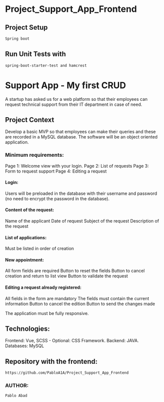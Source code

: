 # Project_Support_App_Frontend

## Project Setup
```sh
Spring boot
```
## Run Unit Tests with 
```sh
spring-boot-starter-test and hamcrest
```
# Support App - My first CRUD

A startup has asked us for a web platform so that their employees can request technical support from their IT department in case of need.

## Project Context

Develop a basic MVP so that employees can make their queries and these are recorded in a MySQL database. The software will be an object oriented application.

### Minimum requirements:
Page 1: Welcome view with your login.
Page 2: List of requests
Page 3: Form to request support
Page 4: Editing a request

#### Login:
Users will be preloaded in the database with their username and password (no need to encrypt the password in the database).

#### Content of the request:
Name of the applicant
Date of request
Subject of the request
Description of the request

#### List of applications:
Must be listed in order of creation

#### New appointment:
All form fields are required
Button to reset the fields
Button to cancel creation and return to list view
Button to validate the request

#### Editing a request already registered:
All fields in the form are mandatory
The fields must contain the current information
Button to cancel the edition
Button to send the changes made

The application must be fully responsive.

## Technologies: 
Frontend: Vue, SCSS - Optional: CSS Framework.
Backend: JAVA.
Databases: MySQL

## Repository with the frontend:
```sh
https://github.com/PabloA1A/Project_Support_App_Frontend
```
### AUTHOR:
```sh
Pablo Abad
```